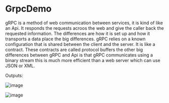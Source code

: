 # GrpcDemo

gRPC is a method of web communication between services, it is kind of like an Api.
It responds the requests acroos the web and give the caller back the requested information.
The differences are how  it is set up and how it transports a data place the big differences.
gRPC relies on a known configuration that is shared between the client and the server. It is like a contract.
These contracts are called protocol buffers the other big differences between gRPC and Api is that gRPC communicates
using a binary stream this is much more efficient than a web server which can use JSON or XML.



Outputs:

![image](https://user-images.githubusercontent.com/71450016/109273813-bf15d680-7823-11eb-80c8-a3a6c2b5d326.png)


![image](https://user-images.githubusercontent.com/71450016/109273618-7bbb6800-7823-11eb-8d66-d0cb69a4f9f1.png)
